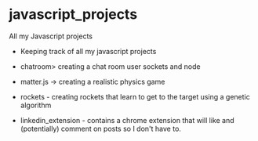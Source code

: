 # javascript_projects
All my Javascript projects
- Keeping track of all my javascript projects

- chatroom> creating a chat room user sockets and node

- matter.js -> creating a realistic physics game

- rockets - creating rockets that learn to get to the target using a genetic algorithm

- linkedin_extension - contains a chrome extension that will like and (potentially) comment on posts so I don't have to.
